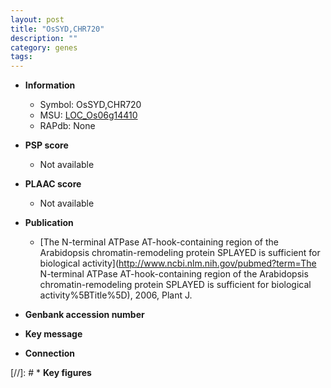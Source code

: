 ```yaml
---
layout: post
title: "OsSYD,CHR720"
description: ""
category: genes
tags: 
---
```


* **Information**  
    + Symbol: OsSYD,CHR720  
    + MSU: [LOC_Os06g14410](http://rice.plantbiology.msu.edu/cgi-bin/ORF_infopage.cgi?orf=LOC_Os06g14410)  
    + RAPdb: None  

* **PSP score**  
    + Not available 

* **PLAAC score**  
    + Not available 

* **Publication**  
    + [The N-terminal ATPase AT-hook-containing region of the Arabidopsis chromatin-remodeling protein SPLAYED is sufficient for biological activity](http://www.ncbi.nlm.nih.gov/pubmed?term=The N-terminal ATPase AT-hook-containing region of the Arabidopsis chromatin-remodeling protein SPLAYED is sufficient for biological activity%5BTitle%5D), 2006, Plant J.

* **Genbank accession number**  

* **Key message**  

* **Connection**  

[//]: # * **Key figures**  


